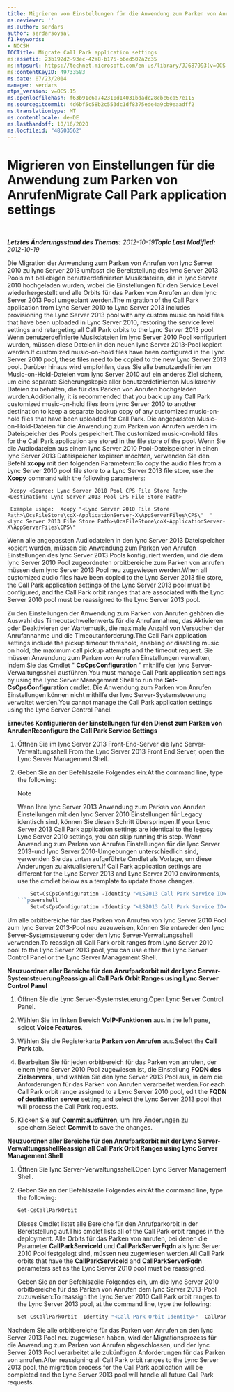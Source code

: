 ```yaml
---
title: Migrieren von Einstellungen für die Anwendung zum Parken von Anrufen
ms.reviewer: ''
ms.author: serdars
author: serdarsoysal
f1.keywords:
- NOCSH
TOCTitle: Migrate Call Park application settings
ms:assetid: 23b192d2-93ec-42a8-b175-b6ed502a2c35
ms:mtpsurl: https://technet.microsoft.com/en-us/library/JJ687993(v=OCS.15)
ms:contentKeyID: 49733583
ms.date: 07/23/2014
manager: serdars
mtps_version: v=OCS.15
ms.openlocfilehash: f63b91c6a742310d14031bdadc28cbc6ca57e115
ms.sourcegitcommit: 4d6bf5c58b2c553dc1df8375ede4a9cb9eaadff2
ms.translationtype: MT
ms.contentlocale: de-DE
ms.lasthandoff: 10/16/2020
ms.locfileid: "48503562"
---
```

# <a name="migrate-call-park-application-settings"></a><span data-ttu-id="7cdb0-102">Migrieren von Einstellungen für die Anwendung zum Parken von Anrufen</span><span class="sxs-lookup"><span data-stu-id="7cdb0-102">Migrate Call Park application settings</span></span>

<div data-xmlns="http://www.w3.org/1999/xhtml">

<div class="topic" data-xmlns="https://www.w3.org/1999/xhtml" data-msxsl="urn:schemas-microsoft-com:xslt" data-cs="https://msdn.microsoft.com/">

<div data-asp="https://msdn2.microsoft.com/asp">



</div>

<div id="mainSection">

<div id="mainBody">

<span> </span>

<span data-ttu-id="7cdb0-103">_**Letztes Änderungsstand des Themas:** 2012-10-19_</span><span class="sxs-lookup"><span data-stu-id="7cdb0-103">_**Topic Last Modified:** 2012-10-19_</span></span>

<span data-ttu-id="7cdb0-104">Die Migration der Anwendung zum Parken von Anrufen von lync Server 2010 zu lync Server 2013 umfasst die Bereitstellung des lync Server 2013 Pools mit beliebigen benutzerdefinierten Musikdateien, die in lync Server 2010 hochgeladen wurden, wobei die Einstellungen für den Service Level wiederhergestellt und alle Orbits für das Parken von Anrufen an den lync Server 2013 Pool umgeplant werden.</span><span class="sxs-lookup"><span data-stu-id="7cdb0-104">The migration of the Call Park application from Lync Server 2010 to Lync Server 2013 includes provisioning the Lync Server 2013 pool with any custom music on hold files that have been uploaded in Lync Server 2010, restoring the service level settings and retargeting all Call Park orbits to the Lync Server 2013 pool.</span></span> <span data-ttu-id="7cdb0-105">Wenn benutzerdefinierte Musikdateien im lync Server 2010 Pool konfiguriert wurden, müssen diese Dateien in den neuen lync Server 2013-Pool kopiert werden.</span><span class="sxs-lookup"><span data-stu-id="7cdb0-105">If customized music-on-hold files have been configured in the Lync Server 2010 pool, these files need to be copied to the new Lync Server 2013 pool.</span></span> <span data-ttu-id="7cdb0-106">Darüber hinaus wird empfohlen, dass Sie alle benutzerdefinierten Music-on-Hold-Dateien vom lync Server 2010 auf ein anderes Ziel sichern, um eine separate Sicherungskopie aller benutzerdefinierten Musikarchiv Dateien zu behalten, die für das Parken von Anrufen hochgeladen wurden.</span><span class="sxs-lookup"><span data-stu-id="7cdb0-106">Additionally, it is recommended that you back up any Call Park customized music-on-hold files from Lync Server 2010 to another destination to keep a separate backup copy of any customized music-on-hold files that have been uploaded for Call Park.</span></span> <span data-ttu-id="7cdb0-107">Die angepassten Music-on-Hold-Dateien für die Anwendung zum Parken von Anrufen werden im Dateispeicher des Pools gespeichert.</span><span class="sxs-lookup"><span data-stu-id="7cdb0-107">The customized music-on-hold files for the Call Park application are stored in the file store of the pool.</span></span> <span data-ttu-id="7cdb0-108">Wenn Sie die Audiodateien aus einem lync Server 2010 Pool-Dateispeicher in einen lync Server 2013 Dateispeicher kopieren möchten, verwenden Sie den Befehl **xcopy** mit den folgenden Parametern:</span><span class="sxs-lookup"><span data-stu-id="7cdb0-108">To copy the audio files from a Lync Server 2010 pool file store to a Lync Server 2013 file store, use the **Xcopy** command with the following parameters:</span></span>

   ```console
    Xcopy <Source: Lync Server 2010 Pool CPS File Store Path> <Destination: Lync Server 2013 Pool CPS File Store Path>
   ```

   ```console
    Example usage:  Xcopy "<Lync Server 2010 File Store Path>\OcsFileStore\coX-ApplicationServer-X\AppServerFiles\CPS\"  "<Lync Server 2013 File Store Path>\OcsFileStore\coX-ApplicationServer-X\AppServerFiles\CPS\" 
   ```

<span data-ttu-id="7cdb0-109">Wenn alle angepassten Audiodateien in den lync Server 2013 Dateispeicher kopiert wurden, müssen die Anwendung zum Parken von Anrufen Einstellungen des lync Server 2013 Pools konfiguriert werden, und die dem lync Server 2010 Pool zugeordneten orbitbereiche zum Parken von anrufen müssen dem lync Server 2013 Pool neu zugewiesen werden.</span><span class="sxs-lookup"><span data-stu-id="7cdb0-109">When all customized audio files have been copied to the Lync Server 2013 file store, the Call Park application settings of the Lync Server 2013 pool must be configured, and the Call Park orbit ranges that are associated with the Lync Server 2010 pool must be reassigned to the Lync Server 2013 pool.</span></span>

<span data-ttu-id="7cdb0-110">Zu den Einstellungen der Anwendung zum Parken von Anrufen gehören die Auswahl des Timeoutschwellenwerts für die Anrufannahme, das Aktivieren oder Deaktivieren der Wartemusik, die maximale Anzahl von Versuchen der Anrufannahme und die Timeoutanforderung.</span><span class="sxs-lookup"><span data-stu-id="7cdb0-110">The Call Park application settings include the pickup timeout threshold, enabling or disabling music on hold, the maximum call pickup attempts and the timeout request.</span></span> <span data-ttu-id="7cdb0-111">Sie müssen Anwendung zum Parken von Anrufen Einstellungen verwalten, indem Sie das Cmdlet " **CsCpsConfiguration** " mithilfe der lync Server-Verwaltungsshell ausführen.</span><span class="sxs-lookup"><span data-stu-id="7cdb0-111">You must manage Call Park application settings by using the Lync Server Management Shell to run the **Set-CsCpsConfiguration** cmdlet.</span></span> <span data-ttu-id="7cdb0-112">Die Anwendung zum Parken von Anrufen Einstellungen können nicht mithilfe der lync Server-Systemsteuerung verwaltet werden.</span><span class="sxs-lookup"><span data-stu-id="7cdb0-112">You cannot manage the Call Park application settings using the Lync Server Control Panel.</span></span>

<span data-ttu-id="7cdb0-113">**Erneutes Konfigurieren der Einstellungen für den Dienst zum Parken von Anrufen**</span><span class="sxs-lookup"><span data-stu-id="7cdb0-113">**Reconfigure the Call Park Service Settings**</span></span>

1.  <span data-ttu-id="7cdb0-114">Öffnen Sie im lync Server 2013 Front-End-Server die lync Server-Verwaltungsshell.</span><span class="sxs-lookup"><span data-stu-id="7cdb0-114">From the Lync Server 2013 Front End Server, open the Lync Server Management Shell.</span></span>

2.  <span data-ttu-id="7cdb0-115">Geben Sie an der Befehlszeile Folgendes ein:</span><span class="sxs-lookup"><span data-stu-id="7cdb0-115">At the command line, type the following:</span></span>
    
    <div>
    

    > [!NOTE]  
    > <span data-ttu-id="7cdb0-116">Wenn Ihre lync Server 2013 Anwendung zum Parken von Anrufen Einstellungen mit den lync Server 2010 Einstellungen für Legacy identisch sind, können Sie diesen Schritt überspringen.</span><span class="sxs-lookup"><span data-stu-id="7cdb0-116">If your Lync Server 2013 Call Park application settings are identical to the legacy Lync Server 2010 settings, you can skip running this step.</span></span> <span data-ttu-id="7cdb0-117">Wenn Anwendung zum Parken von Anrufen Einstellungen für die lync Server 2013-und lync Server 2010-Umgebungen unterschiedlich sind, verwenden Sie das unten aufgeführte Cmdlet als Vorlage, um diese Änderungen zu aktualisieren.</span><span class="sxs-lookup"><span data-stu-id="7cdb0-117">If Call Park application settings are different for the Lync Server 2013 and Lync Server 2010 environments, use the cmdlet below as a template to update those changes.</span></span>

    
    <span data-ttu-id="7cdb0-118"></div>
    ```powershell
        Set-CsCpsConfiguration -Identity "<LS2013 Call Park Service ID>"-CallPickupTimeoutThreshold" <LS2010 CPS TimeSpan> "-" enablemusiconhold "" <LS2010 CPS value> "-" maxcallpickupattempts "" <LS2010 CPS pickup attempts> "-OnTimeoutURI" <LS2010 CPS timeout URI> " ```</span><span class="sxs-lookup"><span data-stu-id="7cdb0-118"></div>
    ```powershell
        Set-CsCpsConfiguration -Identity "<LS2013 Call Park Service ID>" -CallPickupTimeoutThreshold "<LS2010 CPS TimeSpan>" -EnableMusicOnHold "<LS2010 CPS value>" -MaxCallPickupAttempts "<LS2010 CPS pickup attempts>" -OnTimeoutURI "<LS2010 CPS timeout URI>" ```</span></span>

<span data-ttu-id="7cdb0-119">Um alle orbitbereiche für das Parken von Anrufen von lync Server 2010 Pool zum lync Server 2013-Pool neu zuzuweisen, können Sie entweder den lync Server-Systemsteuerung oder den lync Server-Verwaltungsshell verwenden.</span><span class="sxs-lookup"><span data-stu-id="7cdb0-119">To reassign all Call Park orbit ranges from Lync Server 2010 pool to the Lync Server 2013 pool, you can use either the Lync Server Control Panel or the Lync Server Management Shell.</span></span>

<span data-ttu-id="7cdb0-120">**Neuzuordnen aller Bereiche für den Anrufparkorbit mit der Lync Server-Systemsteuerung**</span><span class="sxs-lookup"><span data-stu-id="7cdb0-120">**Reassign all Call Park Orbit Ranges using Lync Server Control Panel**</span></span>

1.  <span data-ttu-id="7cdb0-121">Öffnen Sie die Lync Server-Systemsteuerung.</span><span class="sxs-lookup"><span data-stu-id="7cdb0-121">Open Lync Server Control Panel.</span></span>

2.  <span data-ttu-id="7cdb0-122">Wählen Sie im linken Bereich **VoIP-Funktionen** aus.</span><span class="sxs-lookup"><span data-stu-id="7cdb0-122">In the left pane, select **Voice Features**.</span></span>

3.  <span data-ttu-id="7cdb0-123">Wählen Sie die Registerkarte **Parken von Anrufen** aus.</span><span class="sxs-lookup"><span data-stu-id="7cdb0-123">Select the **Call Park** tab.</span></span>

4.  <span data-ttu-id="7cdb0-124">Bearbeiten Sie für jeden orbitbereich für das Parken von anrufen, der einem lync Server 2010 Pool zugewiesen ist, die Einstellung **FQDN des Zielservers** , und wählen Sie den lync Server 2013 Pool aus, in dem die Anforderungen für das Parken von Anrufen verarbeitet werden.</span><span class="sxs-lookup"><span data-stu-id="7cdb0-124">For each Call Park orbit range assigned to a Lync Server 2010 pool, edit the **FQDN of destination server** setting and select the Lync Server 2013 pool that will process the Call Park requests.</span></span>

5.  <span data-ttu-id="7cdb0-125">Klicken Sie auf **Commit ausführen**, um Ihre Änderungen zu speichern.</span><span class="sxs-lookup"><span data-stu-id="7cdb0-125">Select **Commit** to save the changes.</span></span>

<span data-ttu-id="7cdb0-126">**Neuzuordnen aller Bereiche für den Anrufparkorbit mit der Lync Server-Verwaltungsshell**</span><span class="sxs-lookup"><span data-stu-id="7cdb0-126">**Reassign all Call Park Orbit Ranges using Lync Server Management Shell**</span></span>

1.  <span data-ttu-id="7cdb0-127">Öffnen Sie lync Server-Verwaltungsshell.</span><span class="sxs-lookup"><span data-stu-id="7cdb0-127">Open Lync Server Management Shell.</span></span>

2.  <span data-ttu-id="7cdb0-128">Geben Sie an der Befehlszeile Folgendes ein:</span><span class="sxs-lookup"><span data-stu-id="7cdb0-128">At the command line, type the following:</span></span>
    ```powershell
    Get-CsCallParkOrbit
    ```
    
    <span data-ttu-id="7cdb0-129">Dieses Cmdlet listet alle Bereiche für den Anrufparkorbit in der Bereitstellung auf.</span><span class="sxs-lookup"><span data-stu-id="7cdb0-129">This cmdlet lists all of the Call Park orbit ranges in the deployment.</span></span> <span data-ttu-id="7cdb0-130">Alle Orbits für das Parken von anrufen, bei denen die Parameter **CallParkServiceId** und **CallParkServerFqdn** als lync Server 2010 Pool festgelegt sind, müssen neu zugewiesen werden.</span><span class="sxs-lookup"><span data-stu-id="7cdb0-130">All Call Park orbits that have the **CallParkServiceId** and **CallParkServerFqdn** parameters set as the Lync Server 2010 pool must be reassigned.</span></span>
    
    <span data-ttu-id="7cdb0-131">Geben Sie an der Befehlszeile Folgendes ein, um die lync Server 2010 orbitbereiche für das Parken von Anrufen dem lync Server 2013-Pool zuzuweisen:</span><span class="sxs-lookup"><span data-stu-id="7cdb0-131">To reassign the Lync Server 2010 Call Park orbit ranges to the Lync Server 2013 pool, at the command line, type the following:</span></span>
    
    ```powershell
    Set-CsCallParkOrbit -Identity "<Call Park Orbit Identity>" -CallParkService "service:ApplicationServer:<Lync Server 2013 Pool FQDN>"
    ```

<span data-ttu-id="7cdb0-132">Nachdem Sie alle orbitbereiche für das Parken von Anrufen an den lync Server 2013 Pool neu zugewiesen haben, wird der Migrationsprozess für die Anwendung zum Parken von Anrufen abgeschlossen, und der lync Server 2013 Pool verarbeitet alle zukünftigen Anforderungen für das Parken von anrufen.</span><span class="sxs-lookup"><span data-stu-id="7cdb0-132">After reassigning all Call Park orbit ranges to the Lync Server 2013 pool, the migration process for the Call Park application will be completed and the Lync Server 2013 pool will handle all future Call Park requests.</span></span>

</div>

<span> </span>

</div>

</div>

</div>

